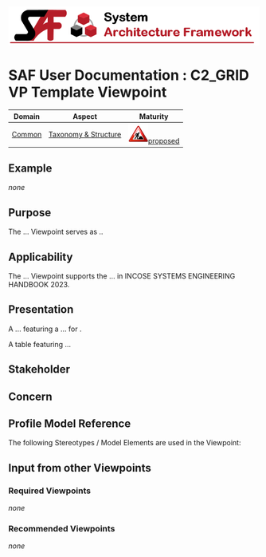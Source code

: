 ![System Architecture Framework](../diagrams/Banner_SAF.png)
# SAF User Documentation : **C2_GRID** VP Template Viewpoint
|**Domain**|**Aspect**|**Maturity**|
| --- | --- | --- |
|[Common](../domains.md#Domain-Common)|[Taxonomy & Structure](../aspects.md#Aspect-Taxonomy-&-Structure)|![Proposed](../diagrams/Under_construction_icon-red.svg )[proposed](../using-saf/maturity.md#proposed)|
## Example
*none*
## Purpose
The ... Viewpoint serves as ..
## Applicability
The ... Viewpoint supports the ...  in INCOSE SYSTEMS ENGINEERING HANDBOOK 2023.
## Presentation
A ... featuring a ...  for .

A table featuring ... 

## Stakeholder
## Concern
## Profile Model Reference
The following Stereotypes / Model Elements are used in the Viewpoint:
## Input from other Viewpoints
### Required Viewpoints
*none*
### Recommended Viewpoints
*none*
